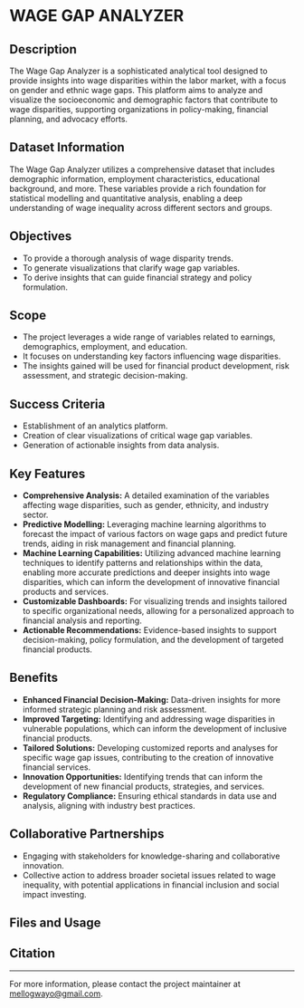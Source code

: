 # WAGE GAP ANALYZER

## Description

The Wage Gap Analyzer is a sophisticated analytical tool designed to provide insights into wage disparities within the labor market, with a focus on gender and ethnic wage gaps. This platform aims to analyze and visualize the socioeconomic and demographic factors that contribute to wage disparities, supporting organizations in policy-making, financial planning, and advocacy efforts.

## Dataset Information

The Wage Gap Analyzer utilizes a comprehensive dataset that includes demographic information, employment characteristics, educational background, and more. These variables provide a rich foundation for statistical modelling and quantitative analysis, enabling a deep understanding of wage inequality across different sectors and groups.

## Objectives

- To provide a thorough analysis of wage disparity trends.
- To generate visualizations that clarify wage gap variables.
- To derive insights that can guide financial strategy and policy formulation.

## Scope

- The project leverages a wide range of variables related to earnings, demographics, employment, and education.
- It focuses on understanding key factors influencing wage disparities.
- The insights gained will be used for financial product development, risk assessment, and strategic decision-making.

## Success Criteria

- Establishment of an analytics platform.
- Creation of clear visualizations of critical wage gap variables.
- Generation of actionable insights from data analysis.

## Key Features

- **Comprehensive Analysis:** A detailed examination of the variables affecting wage disparities, such as gender, ethnicity, and industry sector.
- **Predictive Modelling:** Leveraging machine learning algorithms to forecast the impact of various factors on wage gaps and predict future trends, aiding in risk management and financial planning.
- **Machine Learning Capabilities:** Utilizing advanced machine learning techniques to identify patterns and relationships within the data, enabling more accurate predictions and deeper insights into wage disparities, which can inform the development of innovative financial products and services.
- **Customizable Dashboards:** For visualizing trends and insights tailored to specific organizational needs, allowing for a personalized approach to financial analysis and reporting.
- **Actionable Recommendations:** Evidence-based insights to support decision-making, policy formulation, and the development of targeted financial products.

## Benefits

- **Enhanced Financial Decision-Making:** Data-driven insights for more informed strategic planning and risk assessment.
- **Improved Targeting:** Identifying and addressing wage disparities in vulnerable populations, which can inform the development of inclusive financial products.
- **Tailored Solutions:** Developing customized reports and analyses for specific wage gap issues, contributing to the creation of innovative financial services.
- **Innovation Opportunities:** Identifying trends that can inform the development of new financial products, strategies, and services.
- **Regulatory Compliance:** Ensuring ethical standards in data use and analysis, aligning with industry best practices.

## Collaborative Partnerships

- Engaging with stakeholders for knowledge-sharing and collaborative innovation.
- Collective action to address broader societal issues related to wage inequality, with potential applications in financial inclusion and social impact investing.

## Files and Usage

<!-- To be added later -->

## Citation

<!-- To be added later -->

---

For more information, please contact the project maintainer at mellogwayo@gmail.com.
